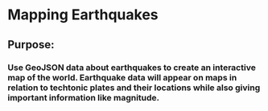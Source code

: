 # Mapping Earthquakes

## Purpose:
### Use GeoJSON data about earthquakes to create an interactive map of the world. Earthquake data will appear on maps in relation to techtonic plates and their locations while also giving important information like magnitude.
